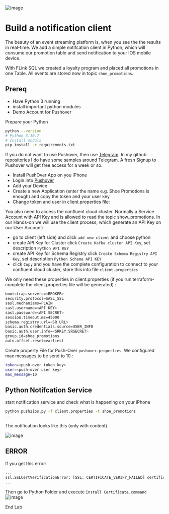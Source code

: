![image](terraform/img/confluent-logo-300-2.png)

# Build a notification client 
The beauty of an event streaming platform is, when you see the the results in real-time.
We add a simple notifcation client in Python, which will consume our promotion table and send notification to your IOS mobile device.

With FLink SQL we created a loyalty program and placed all promotions in one Table.
All events are stored now in topic `shoe_promotions`.

## Prereq
- Have Python 3 running
- install important python modules
- Demo Account for Pushover

Prepare your Python
```bash
python --version
# Python 3.10.7
# Install moduls
pip install -r requirements.txt
```

If you do not want to use Pushover, then use [Telegram](https://github.com/ora0600/apache-kafka-as-a-service-by-confluent/tree/master/webinar1). In my github repositories I do have some samples around Telegram. A fresh Signup to Pushover will get free access for a week or so.

* Install PushOver App on you iPhone
* Login into [Pushover](https://pushover.net/login)
* Add your Device
* Create a new Application (enter the name e.g. Shoe Promotions is enough) and copy the token and your user key
* Change token and user in client.properties file:

You also need to access the confluent cloud cluster. Normally a Service Account with API Key and is allowed to read  the topic show_promotions. In our Hands-on we will use the client process, which generate an API Key on our User Account:
* go to client (left side) and click `add new client` and choose python
* create API Key for Cluster click `Create Kafka cluster API Key`, set description `Python API KEY`
* create API Key for Schema Registry click `Create Schema Registry API Key`, set description `Python Schema API KEY`
* click `Copy` and you have the complete configuration to connect to your confluent cloud cluster, store this into file `client.properties`

We only need these properties in client.properties (if you run terraform-complete the client.properties file will be generated) :
```bash
bootstrap.servers=<BROKER>
security.protocol=SASL_SSL
sasl.mechanisms=PLAIN
sasl.username=<API KEY>
sasl.password=<API SECRET>
session.timeout.ms=45000
schema.registry.url=<SR URL>
basic.auth.credentials.source=USER_INFO
basic.auth.user.info=<SRKEY:SRSECRET>
group.id=shoe_promotions
auto.offset.reset=earliest
```

Create property File for Push-Over `pushover.properties`. We configured max messages to be send to 10.:
```bash
token=<push-over token key>
user=<push-over user key>
max_message=10
```

## Python Notifcation Service
start notification service and check what is happening on your iPhone
```bash
python push2ios.py -f client.properties -t shoe_promotions
...
```

The notification looks like this (only with content).

![image](terraform/img/notification_iphone.png)

## ERROR
If you get this error:
```bash
...
ssl.SSLCertVerificationError: [SSL: CERTIFICATE_VERIFY_FAILED] certificate verify failed: unable to get local issuer certificate (_ssl.c:1006)
...
```

Then go to Python Folder and execute `Install Certificate.command`
![image](terraform/img/certification_error.png)

End Lab
